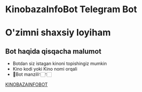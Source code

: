 # KinobazaInfoBot Telegram Bot

# O'zimni shaxsiy loyiham

## Bot haqida qisqacha malumot
+ Botdan siz istagan kinoni topishingiz mumkin
+ Kino kodi yoki Kino nomi orqali 
+ 🤖Bot manzili👇🏻👇🏻

<a href="https://t.me/KinoBazaInfoBot">KINOBAZAINFOBOT</a>
